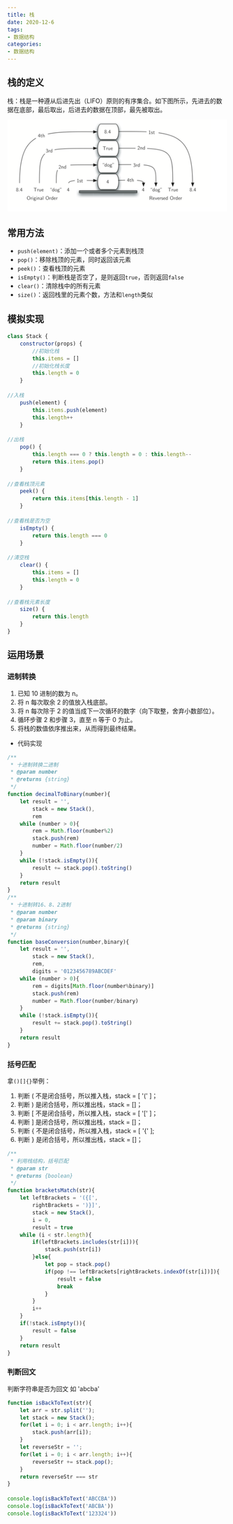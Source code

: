 ```yaml
---
title: 栈
date: 2020-12-6
tags:
- 数据结构
categories:
- 数据结构
---
```


## 栈的定义

栈：栈是一种遵从后进先出（LIFO）原则的有序集合。如下图所示，先进去的数据在底部，最后取出，后进去的数据在顶部，最先被取出。

![栈](./img/stack.png)

## 常用方法

+   `push(element)`：添加一个或者多个元素到栈顶
+   `pop()`：移除栈顶的元素，同时返回该元素
+   `peek()`：查看栈顶的元素
+   `isEmpty()`：判断栈是否空了，是则返回`true`，否则返回`false`
+   `clear()`：清除栈中的所有元素
+   `size()`：返回栈里的元素个数，方法和`length`类似

## 模拟实现
```js
class Stack {
    constructor(props) {
        //初始化栈
        this.items = []
        //初始化栈长度
        this.length = 0
    }

//入栈
    push(element) {
        this.items.push(element)
        this.length++
    }

//出栈
    pop() {
        this.length === 0 ? this.length = 0 : this.length--
        return this.items.pop()
    }

//查看栈顶元素
    peek() {
        return this.items[this.length - 1]
    }

//查看栈是否为空
    isEmpty() {
        return this.length === 0
    }

//清空栈
    clear() {
        this.items = []
        this.length = 0
    }

//查看栈元素长度
    size() {
        return this.length
    }
}
```

## 运用场景

###  进制转换

1.  已知 10 进制的数为 n。
2.  将 n 每次取余 2 的值放入栈底部。
3.  将 n 每次除于 2 的值当成下一次循环的数字（向下取整，舍弃小数部位）。
4.  循环步骤 2 和步骤 3，直至 n 等于 0 为止。
5.  将栈的数值依序推出来，从而得到最终结果。
    
+   代码实现
```js
/**
 * 十进制转换二进制
 * @param number
 * @returns {string}
 */
function decimalToBinary(number){
    let result = '',
        stack = new Stack(),
        rem
    while (number > 0){
        rem = Math.floor(number%2)
        stack.push(rem)
        number = Math.floor(number/2)
    }
    while (!stack.isEmpty()){
        result += stack.pop().toString()
    }
    return result
}
/**
 * 十进制转16、8、2进制
 * @param number
 * @param binary
 * @returns {string}
 */
function baseConversion(number,binary){
    let result = '',
        stack = new Stack(),
        rem,
        digits = '0123456789ABCDEF'
    while (number > 0){
        rem = digits[Math.floor(number%binary)]
        stack.push(rem)
        number = Math.floor(number/binary)
    }
    while (!stack.isEmpty()){
        result += stack.pop().toString()
    }
    return result
}
```

###  括号匹配

拿` ()[]{} `举例：
1.  判断 ( 不是闭合括号，所以推入栈，stack = [ '(' ]；
2.  判断 ) 是闭合括号，所以推出栈，stack = []；
3.  判断 [ 不是闭合括号，所以推入栈，stack = [ '[' ]；
4.  判断 ] 是闭合括号，所以推出栈，stack = []；
5.  判断 { 不是闭合括号，所以推入栈，stack = [ '{' ];
6.  判断 } 是闭合括号，所以推出栈，stack = []；
    
```js
/**
 * 利用栈结构，括号匹配
 * @param str
 * @returns {boolean}
 */
function bracketsMatch(str){
    let leftBrackets = '({[',
        rightBrackets = ')}]',
        stack = new Stack(),
        i = 0,
        result = true
    while (i < str.length){
        if(leftBrackets.includes(str[i])){
            stack.push(str[i])
        }else{
            let pop = stack.pop()
            if(pop !== leftBrackets[rightBrackets.indexOf(str[i])]){
                result = false
                break
            }
        }
        i++
    }
    if(!stack.isEmpty()){
        result = false
    }
    return result
}
```

###  判断回文

判断字符串是否为回文 如 'abcba'

```js
function isBackToText(str){
    let arr = str.split('');
    let stack = new Stack();
    for(let i = 0; i < arr.length; i++){
        stack.push(arr[i]);
    }
    let reverseStr = '';
    for(let i = 0; i < arr.length; i++){
        reverseStr += stack.pop();
    }
    return reverseStr === str
}

console.log(isBackToText('ABCCBA'))
console.log(isBackToText('ABCBA'))
console.log(isBackToText('123324'))
```